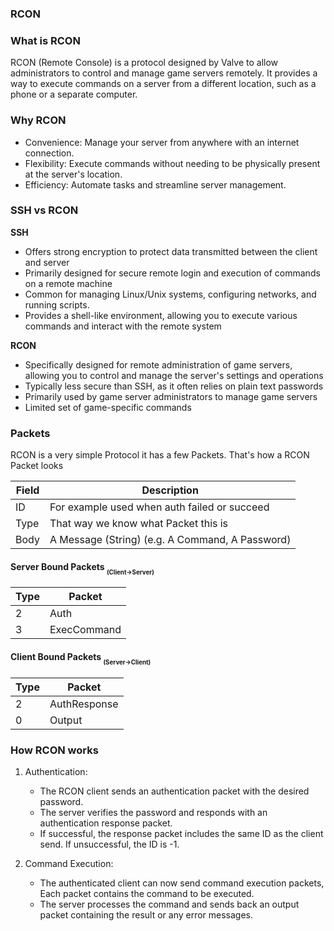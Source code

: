 ### RCON

### What is RCON

RCON (Remote Console) is a protocol designed by Valve to allow administrators to control and manage game servers remotely.
It provides a way to execute commands on a server from a different location, such as a phone or a separate computer.

### Why RCON

- Convenience: Manage your server from anywhere with an internet connection.
- Flexibility: Execute commands without needing to be physically present at the server's location.
- Efficiency: Automate tasks and streamline server management.

### SSH vs RCON

**SSH**

- Offers strong encryption to protect data transmitted between the client and server
- Primarily designed for secure remote login and execution of commands on a remote machine
- Common for managing Linux/Unix systems, configuring networks, and running scripts.
- Provides a shell-like environment, allowing you to execute various commands and interact with the remote system

**RCON**

- Specifically designed for remote administration of game servers, allowing you to control and manage the server's settings and operations
- Typically less secure than SSH, as it often relies on plain text passwords
- Primarily used by game server administrators to manage game servers
- Limited set of game-specific commands

### Packets

RCON is a very simple Protocol it has a few Packets. That's how a RCON Packet looks

| Field | Description                                     |
| ----- | ----------------------------------------------- |
| ID    | For example used when auth failed or succeed    |
| Type  | That way we know what Packet this is            |
| Body  | A Message (String) (e.g. A Command, A Password) |

#### Server Bound Packets <sub><sub>(Client→Server)</sub></sub>

| Type | Packet      |
| ---- | ----------- |
| 2    | Auth        |
| 3    | ExecCommand |

#### Client Bound Packets <sub><sub>(Server→Client)</sub></sub>

| Type | Packet       |
| ---- | ------------ |
| 2    | AuthResponse |
| 0    | Output       |

### How RCON works

1. Authentication:

   - The RCON client sends an authentication packet with the desired password.
   - The server verifies the password and responds with an authentication response packet.
   - If successful, the response packet includes the same ID as the client send. If unsuccessful, the ID is -1.

2. Command Execution:

   - The authenticated client can now send command execution packets, Each packet contains the command to be executed.
   - The server processes the command and sends back an output packet containing the result or any error messages.
